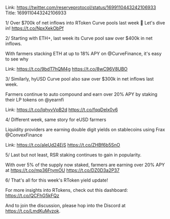 Link:  https://twitter.com/reserveprotocol/status/1699110443242106933
Title: 1699110443242106933

1/ Over $700k of net inflows into RToken Curve pools last week 🌊 Let's dive in! https://t.co/NpxXekObPf

2/ Starting with ETH+, last week its Curve pool saw over $400k in net inflows.

With farmers stacking ETH at up to 18% APY on @CurveFinance, it's easy to see why

Link: https://t.co/9bdT7hQM4g https://t.co/8wC96V8UBO

3/ Similarly, hyUSD Curve pool also saw over $300k in net inflows last week.

Farmers continue to auto compound and earn over 20% APY by staking their LP tokens on @yearnfi

Link: https://t.co/lqhyvVpB2d https://t.co/fqqDelx0v6

4/ Different week, same story for eUSD farmers

Liquidity providers are earning double digit yields on stablecoins using Frax @ConvexFinance

Link: https://t.co/aIeUd24EjS https://t.co/ZHBf6b5SnO

5/ Last but not least, RSR staking continues to gain in popularity.

With over 5% of the supply now staked, farmers are earning over 20% APY at https://t.co/mp36FtymOU https://t.co/DZ0D3a2P37

6/ That's all for this week's RToken yield update!

For more insights into RTokens, check out this dashboard: https://t.co/QCFhG5kFQz

And to join the discussion, please hop into the Discord at https://t.co/LmdKuMvzok.